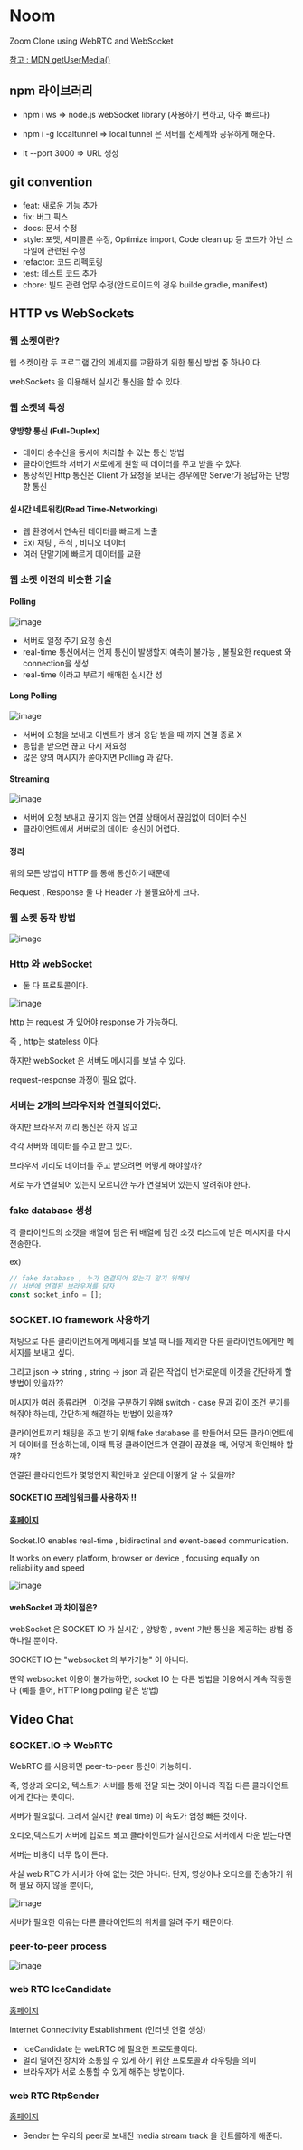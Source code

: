 # Noom

Zoom Clone using WebRTC and WebSocket


[참고 : MDN getUserMedia()](https://developer.mozilla.org/ko/docs/Web/API/MediaDevices/getUserMedia)


## npm 라이브러리

- npm i ws =>  node.js webSocket library (사용하기 편하고, 아주 빠르다)

- npm i -g localtunnel => local tunnel 은 서버를 전세계와 공유하게 해준다.

- lt --port 3000 => URL 생성

## git convention

- feat: 새로운 기능 추가 
- fix: 버그 픽스 
- docs: 문서 수정
- style: 포맷,  세미콜론 수정, Optimize import, Code clean up 등 코드가 아닌 스타일에 관련된 수정 
- refactor: 코드 리펙토링
- test: 테스트 코드 추가
- chore: 빌드 관련 업무 수정(안드로이드의 경우 builde.gradle, manifest)


## HTTP vs WebSockets

### 웹 소켓이란?


웹 소켓이란 두 프로그램 간의 메세지를 교환하기 위한 통신 방법 중 하나이다.

webSockets 을 이용해서 실시간 통신을 할 수 있다.

### 웹 소켓의 특징

#### 양방향 통신 (Full-Duplex)

- 데이터 송수신을 동시에 처리할 수 있는 통신 방법
- 클라이언트와 서버가 서로에게 원할 때 데이터를 주고 받을 수 있다.
- 통상적인 Http 통신은 Client 가 요청을 보내는 경우에만 Server가 응답하는 단방향 통신


#### 실시간 네트워킹(Read Time-Networking)

- 웹 환경에서 연속된 데이터를 빠르게 노출
- Ex) 채팅 , 주식 , 비디오 데이터
- 여러 단말기에 빠르게 데이터를 교환
  
### 웹 소켓 이전의 비슷한 기술

#### Polling

![image](https://user-images.githubusercontent.com/66653324/178109895-d14663db-de99-4388-af97-21fd59742beb.png)

- 서버로 일정 주기 요청 송신
- real-time 통신에서는 언제 통신이 발생할지 예측이 불가능 , 불필요한 request 와 connection을 생성
- real-time 이라고 부르기 애매한 실시간 성


#### Long Polling

![image](https://user-images.githubusercontent.com/66653324/178109984-7af8e182-5380-4069-b43f-78d148194b38.png)

- 서버에 요청을 보내고 이벤트가 생겨 응답 받을 때 까지 연결 종료 X
- 응답을 받으면 끊고 다시 재요청
- 많은 양의 메시지가 쏟아지면 Polling 과 같다.

#### Streaming

![image](https://user-images.githubusercontent.com/66653324/178110044-1361950a-2bf3-4060-844f-ceee0f1604e0.png)


- 서버에 요청 보내고 끊기지 않는 연결 상태에서 끊임없이 데이터 수신
- 클라이언트에서 서버로의 데이터 송신이 어렵다. 



#### 정리

위의 모든 방법이 HTTP 를 통해 통신하기 때문에

Request , Response 둘 다 Header 가 불필요하게 크다.

### 웹 소켓 동작 방법

![image](https://user-images.githubusercontent.com/66653324/178110303-abb03b19-cab9-4fdd-a480-be22b22a7c7a.png)



### Http 와 webSocket

- 둘 다 프로토콜이다.

![image](https://user-images.githubusercontent.com/66653324/178109461-20a53fb0-6feb-4f55-9e7c-95e682fc14e6.png)

http 는 request 가 있어야 response 가 가능하다.

즉 , http는 stateless 이다.

하지만 webSocket 은 서버도 메시지를 보낼 수 있다.

request-response 과정이 필요 없다.



### 서버는 2개의 브라우저와 연결되어있다.

하지만 브라우저 끼리 통신은 하지 않고

각각 서버와 데이터를 주고 받고 있다.

브라우저 끼리도 데이터를 주고 받으려면 어떻게 해야할까?

서로 누가 연결되어 있는지 모르니깐 누가 연결되어 있는지 알려줘야 한다.


### fake database 생성

각 클라이언트의 소켓을 배열에 담은 뒤 
배열에 담긴 소켓 리스트에 받은 메시지를 다시 전송한다.


ex)

```javascript
// fake database , 누가 연결되어 있는지 알기 위해서
// 서버에 연결된 브라우저를 담자
const socket_info = [];
```

### SOCKET. IO framework 사용하기 


채팅으로 다른 클라이언트에게 메세지를 보낼 때
나를 제외한 다른 클라이언트에게만 메세지를 보내고 싶다.

그리고 json -> string , string -> json 과 같은 작업이 번거로운데
이것을 간단하게 할 방법이 있을까??

메시지가 여러 종류라면 , 이것을 구분하기 위해 switch - case 문과 같이
조건 분기를 해줘야 하는데, 간단하게 해결하는 방법이 있을까?

클라이언트끼리 채팅을 주고 받기 위해 fake database 를 만들어서 
모든 클라이언트에게 데이터를 전송하는데, 이때 특정 클라이언트가 연결이 끊겼을 때, 어떻게 확인해야 할까? 

연결된 클라리언트가 몇명인지 확인하고 싶은데 어떻게 알 수 있을까?

#### SOCKET IO 프레임워크를 사용하자 !!

#### [홈페이지](https://socket.io/)

Socket.IO enables real-time , bidirectinal and event-based communication.

It works on every platform, browser or device , focusing 
equally on reliability and speed


![image](https://user-images.githubusercontent.com/66653324/178130811-4987fa45-19fc-4fd2-91bd-ccd8ecea75b0.png)



#### webSocket 과 차이점은?

webSocket 은 SOCKET IO 가 실시간 , 양방향 , event 기반 통신을 제공하는
방법 중 하나일 뿐이다. 

SOCKET IO 는 "websocket 의 부가기능" 이 아니다.

만약 websocket 이용이 불가능하면, socket IO 는 다른 방법을 이용해서
계속 작동한다 (예를 들어,  HTTP long pollng 같은 방법)



## Video Chat

### SOCKET.IO => WebRTC


WebRTC 를 사용하면 peer-to-peer 통신이 가능하다.

즉, 영상과 오디오, 텍스트가 서버를 통해 전달 되는 것이 아니라
직접 다른 클라이언트에게 간다는 뜻이다.

서버가 필요없다. 그레서 실시간 (real time) 이 속도가 엄청 빠른 것이다.

오디오,텍스트가 서버에 업로드 되고 
클라이언트가 실시간으로 서버에서 다운 받는다면 

서버는 비용이 너무 많이 든다.

사실 web RTC 가 서버가 아예 없는 것은 아니다.
단지, 영상이나 오디오를 전송하기 위해 필요 하지 않을 뿐이다, 

![image](https://user-images.githubusercontent.com/66653324/178139082-587b9173-4ffc-4780-86a9-9699d7d232e7.png)

서버가 필요한 이유는 다른 클라이언트의 위치를 알려 주기 때문이다.


### peer-to-peer process

![image](https://user-images.githubusercontent.com/66653324/178140878-cf9c66c2-91d7-4c52-abf6-77254674d52d.png)



### web RTC IceCandidate

[홈페이지](https://developer.mozilla.org/ko/docs/Web/API/RTCIceCandidate)


Internet Connectivity Establishment (인터넷 연결 생성)

- IceCandidate 는 webRTC  에 필요한 프로토콜이다.
- 멀리 떨어진 장치와 소통할 수 있게 하기 위한 프로토콜과 라우팅을 의미
- 브라우저가 서로 소통할 수 있게 해주는 방법이다.


### web RTC RtpSender

[홈페이지](https://developer.mozilla.org/en-US/docs/Web/API/RTCRtpSender)

- Sender 는 우리의 peer로 보내진 media stream track 을 컨트롤하게 해준다.


